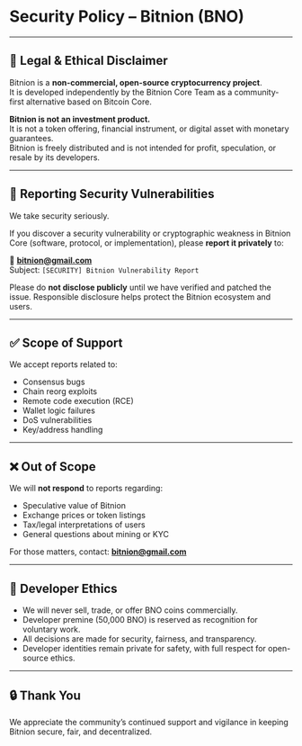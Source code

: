 # Security Policy – Bitnion (BNO)

---

## 📌 Legal & Ethical Disclaimer

Bitnion is a **non-commercial, open-source cryptocurrency project**.  
It is developed independently by the Bitnion Core Team as a community-first alternative based on Bitcoin Core.

**Bitnion is not an investment product.**  
It is not a token offering, financial instrument, or digital asset with monetary guarantees.  
Bitnion is freely distributed and is not intended for profit, speculation, or resale by its developers.

---

## 🔐 Reporting Security Vulnerabilities

We take security seriously.

If you discover a security vulnerability or cryptographic weakness in Bitnion Core (software, protocol, or implementation), please **report it privately** to:

📧 **bitnion@gmail.com**  
Subject: `[SECURITY] Bitnion Vulnerability Report`

Please do **not disclose publicly** until we have verified and patched the issue. Responsible disclosure helps protect the Bitnion ecosystem and users.

---

## ✅ Scope of Support

We accept reports related to:

- Consensus bugs
- Chain reorg exploits
- Remote code execution (RCE)
- Wallet logic failures
- DoS vulnerabilities
- Key/address handling

---

## ❌ Out of Scope

We will **not respond** to reports regarding:

- Speculative value of Bitnion
- Exchange prices or token listings
- Tax/legal interpretations of users
- General questions about mining or KYC

For those matters, contact: **bitnion@gmail.com**

---

## 🤝 Developer Ethics

- We will never sell, trade, or offer BNO coins commercially.
- Developer premine (50,000 BNO) is reserved as recognition for voluntary work.
- All decisions are made for security, fairness, and transparency.
- Developer identities remain private for safety, with full respect for open-source ethics.

---

## 🔒 Thank You

We appreciate the community’s continued support and vigilance in keeping Bitnion secure, fair, and decentralized.

